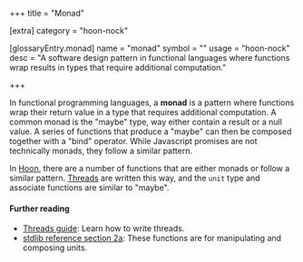 +++
title = "Monad"

[extra]
category = "hoon-nock"

[glossaryEntry.monad]
name = "monad"
symbol = ""
usage = "hoon-nock"
desc = "A software design pattern in functional languages where functions wrap results in types that require additional computation."

+++

In functional programming languages, a **monad** is a pattern where functions wrap their return value in a type that requires additional computation. A common monad is the "maybe" type, way either contain a result or a null value. A series of functions that produce a "maybe" can then be composed together with a "bind" operator. While Javascript promises are not technically monads, they follow a similar pattern.

In [Hoon](/glossary/hoon), there are a number of functions that are either monads or follow a similar pattern. [Threads](/glossary/thread) are written this way, and the `unit` type and associate functions are similar to "maybe".

#### Further reading

- [Threads guide](/userspace/threads/tutorials/basics/fundamentals): Learn how to write threads.
- [stdlib reference section 2a](/language/hoon/reference/stdlib/2a): These functions are for manipulating and composing units.
